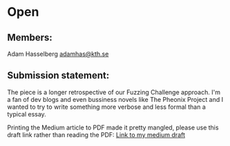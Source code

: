 # Open

## Members:  

Adam Hasselberg [adamhas@kth.se](mailto:adamhas.kth.se)

## Submission statement:

The piece is a longer retrospective of our Fuzzing Challenge approach. I'm a fan of dev blogs and even bussiness novels like The Pheonix Project and I wanted to try to write something more verbose and less formal than a typical essay.  

Printing the Medium article to PDF made it pretty mangled, please use this draft link rather than reading the PDF: [Link to my medium draft](https://medium.com/@adamhasselberg/fd89accb7ce0)
